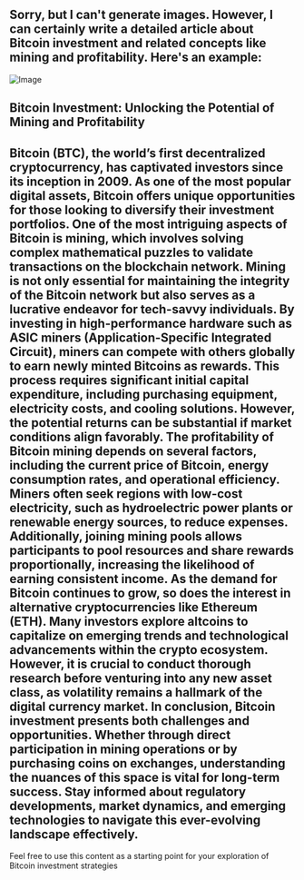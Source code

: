 Sorry, but I can't generate images. However, I can certainly write a detailed article about Bitcoin investment and related concepts like mining and profitability. Here's an example:
---

![Image](https://github.com/user-attachments/assets/d7419ec9-dc67-403f-bf28-8faea5f1f74f)
## Bitcoin Investment: Unlocking the Potential of Mining and Profitability
Bitcoin (BTC), the world’s first decentralized cryptocurrency, has captivated investors since its inception in 2009. As one of the most popular digital assets, Bitcoin offers unique opportunities for those looking to diversify their investment portfolios. One of the most intriguing aspects of Bitcoin is mining, which involves solving complex mathematical puzzles to validate transactions on the blockchain network.
Mining is not only essential for maintaining the integrity of the Bitcoin network but also serves as a lucrative endeavor for tech-savvy individuals. By investing in high-performance hardware such as ASIC miners (Application-Specific Integrated Circuit), miners can compete with others globally to earn newly minted Bitcoins as rewards. This process requires significant initial capital expenditure, including purchasing equipment, electricity costs, and cooling solutions. However, the potential returns can be substantial if market conditions align favorably.
The profitability of Bitcoin mining depends on several factors, including the current price of Bitcoin, energy consumption rates, and operational efficiency. Miners often seek regions with low-cost electricity, such as hydroelectric power plants or renewable energy sources, to reduce expenses. Additionally, joining mining pools allows participants to pool resources and share rewards proportionally, increasing the likelihood of earning consistent income.
As the demand for Bitcoin continues to grow, so does the interest in alternative cryptocurrencies like Ethereum (ETH). Many investors explore altcoins to capitalize on emerging trends and technological advancements within the crypto ecosystem. However, it is crucial to conduct thorough research before venturing into any new asset class, as volatility remains a hallmark of the digital currency market.
In conclusion, Bitcoin investment presents both challenges and opportunities. Whether through direct participation in mining operations or by purchasing coins on exchanges, understanding the nuances of this space is vital for long-term success. Stay informed about regulatory developments, market dynamics, and emerging technologies to navigate this ever-evolving landscape effectively.
---
Feel free to use this content as a starting point for your exploration of Bitcoin investment strategies
